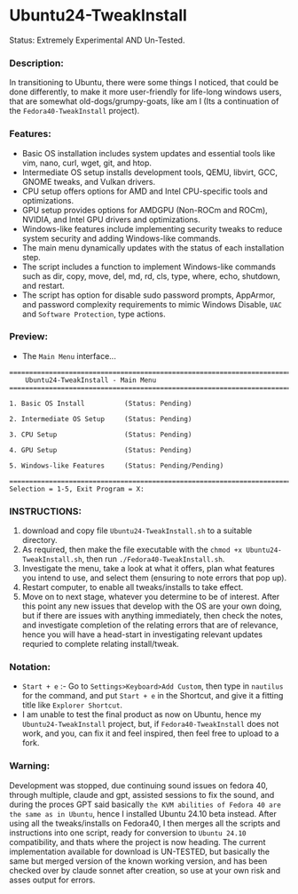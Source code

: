 # Ubuntu24-TweakInstall
Status: Extremely Experimental AND Un-Tested.

### Description:
In transitioning to Ubuntu, there were some things I noticed, that could be done differently, to make it more user-friendly for life-long windows users, that are somewhat old-dogs/grumpy-goats, like am I (Its a continuation of the `Fedora40-TweakInstall` project). 

### Features:
- Basic OS installation includes system updates and essential tools like vim, nano, curl, wget, git, and htop.
- Intermediate OS setup installs development tools, QEMU, libvirt, GCC, GNOME tweaks, and Vulkan drivers.
- CPU setup offers options for AMD and Intel CPU-specific tools and optimizations.
- GPU setup provides options for AMDGPU (Non-ROCm and ROCm), NVIDIA, and Intel GPU drivers and optimizations.
- Windows-like features include implementing security tweaks to reduce system security and adding Windows-like commands.
- The main menu dynamically updates with the status of each installation step.
- The script includes a function to implement Windows-like commands such as dir, copy, move, del, md, rd, cls, type, where, echo, shutdown, and restart.
- The script has option for disable sudo password prompts, AppArmor, and password complexity requirements to mimic Windows Disable, `UAC` and `Software Protection`, type actions.

### Preview:
- The `Main Menu` interface...
```
================================================================================
    Ubuntu24-TweakInstall - Main Menu
================================================================================

1. Basic OS Install          (Status: Pending)

2. Intermediate OS Setup     (Status: Pending)

3. CPU Setup                 (Status: Pending)

4. GPU Setup                 (Status: Pending)

5. Windows-like Features     (Status: Pending/Pending)

================================================================================
Selection = 1-5, Exit Program = X: 

```

### INSTRUCTIONS:
1) download and copy file `Ubuntu24-TweakInstall.sh` to a suitable directory.
2) As required, then make the file executable with the  `chmod +x Ubuntu24-TweakInstall.sh`, then run `./Fedora40-TweakInstall.sh`.
3) Investigate the menu, take a look at what it offers, plan what features you intend to use, and select them (ensuring to note errors that pop up).
4) Restart computer, to enable all tweaks/installs to take effect.
5) Move on to next stage, whatever you determine to be of interest. After this point any new issues that develop with the OS are your own doing, but if there are issues with anything immediately, then check the notes, and investigate completion of the relating errors that are of relevance, hence you will have a head-start in investigating relevant updates requried to complete relating install/tweak.

### Notation:
- `Start + e` :- Go to `Settings>Keyboard>Add Custom`, then type in `nautilus` for the command, and put `Start + e` in the Shortcut, and give it a fitting title like `Explorer Shortcut`. 
- I am unable to test the final product as now on Ubuntu, hence my `Ubuntu24-TweakInstall` project, but, if `Fedora40-TweakInstall` does not work, and you, can fix it and feel inspired, then feel free to upload to a fork.

### Warning:
Development was stopped, due continuing sound issues on fedora 40, through multiple, claude and gpt, assisted sessions to fix the sound, and during the proces GPT said basically `the KVM abilities of Fedora 40 are the same as in Ubuntu`, hence I installed Ubuntu 24.10 beta instead. After using all the tweaks/installs on Fedora40, I then merges all the scripts and instructions into one script, ready for conversion to `Ubuntu 24.10` compatibility, and thats where the project is now heading. The current implementation available for download is UN-TESTED, but basically the same but merged version of the known working version, and has been checked over by claude sonnet after creation, so use at your own risk and asses output for errors.
